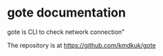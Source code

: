 # gote documentation

gote is CLI to check network connection"

The repository is at https://github.com/kmdkuk/gote
